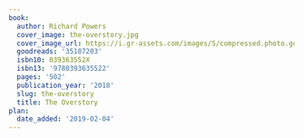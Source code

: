 ```yaml
---
book:
  author: Richard Powers
  cover_image: the-overstory.jpg
  cover_image_url: https://i.gr-assets.com/images/S/compressed.photo.goodreads.com/books/1501866666l/35187203._SX98_.jpg
  goodreads: '35187203'
  isbn10: 039363552X
  isbn13: '9780393635522'
  pages: '502'
  publication_year: '2018'
  slug: the-overstory
  title: The Overstory
plan:
  date_added: '2019-02-04'
---
```

